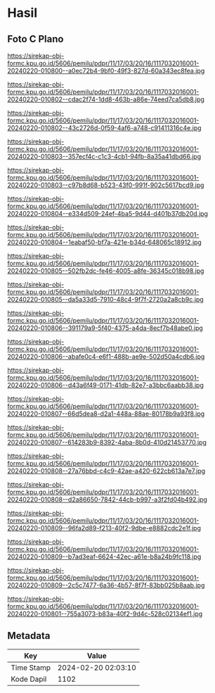 # Hasil

## Foto C Plano

https://sirekap-obj-formc.kpu.go.id/5606/pemilu/pdpr/11/17/03/20/16/1117032016001-20240220-010800--a0ec72b4-9bf0-49f3-827d-60a343ec8fea.jpg

https://sirekap-obj-formc.kpu.go.id/5606/pemilu/pdpr/11/17/03/20/16/1117032016001-20240220-010802--cdac2f74-1dd8-463b-a86e-74eed7ca5db8.jpg

https://sirekap-obj-formc.kpu.go.id/5606/pemilu/pdpr/11/17/03/20/16/1117032016001-20240220-010802--43c2726d-0f59-4af6-a748-c91411316c4e.jpg

https://sirekap-obj-formc.kpu.go.id/5606/pemilu/pdpr/11/17/03/20/16/1117032016001-20240220-010803--357ecf4c-c1c3-4cb1-94fb-8a35a41dbd66.jpg

https://sirekap-obj-formc.kpu.go.id/5606/pemilu/pdpr/11/17/03/20/16/1117032016001-20240220-010803--c97b8d68-b523-43f0-991f-902c5617bcd9.jpg

https://sirekap-obj-formc.kpu.go.id/5606/pemilu/pdpr/11/17/03/20/16/1117032016001-20240220-010804--e334d509-24ef-4ba5-9d44-d401b37db20d.jpg

https://sirekap-obj-formc.kpu.go.id/5606/pemilu/pdpr/11/17/03/20/16/1117032016001-20240220-010804--1eabaf50-bf7a-421e-b34d-648065c18912.jpg

https://sirekap-obj-formc.kpu.go.id/5606/pemilu/pdpr/11/17/03/20/16/1117032016001-20240220-010805--502fb2dc-fe46-4005-a8fe-36345c018b98.jpg

https://sirekap-obj-formc.kpu.go.id/5606/pemilu/pdpr/11/17/03/20/16/1117032016001-20240220-010805--da5a33d5-7910-48c4-9f7f-2720a2a8cb9c.jpg

https://sirekap-obj-formc.kpu.go.id/5606/pemilu/pdpr/11/17/03/20/16/1117032016001-20240220-010806--391179a9-5f40-4375-a4da-8ecf7b48abe0.jpg

https://sirekap-obj-formc.kpu.go.id/5606/pemilu/pdpr/11/17/03/20/16/1117032016001-20240220-010806--abafe0c4-e6f1-488b-ae9e-502d50a4cdb6.jpg

https://sirekap-obj-formc.kpu.go.id/5606/pemilu/pdpr/11/17/03/20/16/1117032016001-20240220-010806--d43a6f49-0171-41db-82e7-a3bbc6aabb38.jpg

https://sirekap-obj-formc.kpu.go.id/5606/pemilu/pdpr/11/17/03/20/16/1117032016001-20240220-010807--66d5dea8-d2a1-448a-88ae-80178b9a93f8.jpg

https://sirekap-obj-formc.kpu.go.id/5606/pemilu/pdpr/11/17/03/20/16/1117032016001-20240220-010807--614283b9-8392-4aba-8b0d-410d21453770.jpg

https://sirekap-obj-formc.kpu.go.id/5606/pemilu/pdpr/11/17/03/20/16/1117032016001-20240220-010808--27a76bbd-c4c9-42ae-a420-622cb613a7e7.jpg

https://sirekap-obj-formc.kpu.go.id/5606/pemilu/pdpr/11/17/03/20/16/1117032016001-20240220-010808--d2a86650-7842-44cb-b997-a3f2fd04b492.jpg

https://sirekap-obj-formc.kpu.go.id/5606/pemilu/pdpr/11/17/03/20/16/1117032016001-20240220-010809--96fa2d89-f213-40f2-9dbe-e8882cdc2e1f.jpg

https://sirekap-obj-formc.kpu.go.id/5606/pemilu/pdpr/11/17/03/20/16/1117032016001-20240220-010809--b7ad3eaf-6624-42ec-a61e-b8a24b9fc118.jpg

https://sirekap-obj-formc.kpu.go.id/5606/pemilu/pdpr/11/17/03/20/16/1117032016001-20240220-010809--2c5c7477-6a36-4b57-8f7f-83bb025b8aab.jpg

https://sirekap-obj-formc.kpu.go.id/5606/pemilu/pdpr/11/17/03/20/16/1117032016001-20240220-010801--755a3073-b83a-40f2-9d4c-528c02134ef1.jpg


## Metadata

| Key        | Value               |
| ---------- | ------------------- |
| Time Stamp | 2024-02-20 02:03:10 |
| Kode Dapil | 1102                |



